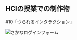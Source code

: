 ## HCIの授業での制作物
#10「つられるインタラクション」

![さかなログインフォーム](https://doirep-rodnoc.github.io/HCI/10/thumbnail.png "サムネイル")
